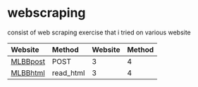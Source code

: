 # webscraping
 consist of web scraping exercise that i tried on various website  

|Website|Method|Website|Method|
|:-|:-|:-|:-|
|[MLBBpost](https://github.com/wjudho/webscraping/blob/main/mlbbscraping.ipynb)|POST|3|4|
|[MLBBhtml](https://github.com/wjudho/webscraping/blob/main/mlbbhtml.ipynb)|read_html|3|4|